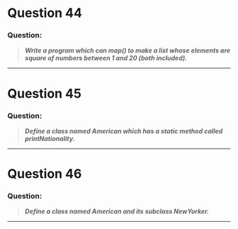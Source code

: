 # Question 44

### **Question:**

> **_Write a program which can map() to make a list whose elements are square of numbers between 1 and 20 (both included)._**

---

# Question 45

### **Question:**

> **_Define a class named American which has a static method called printNationality._**

---

# Question 46

### **Question:**

> **_Define a class named American and its subclass NewYorker._**

---
